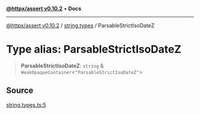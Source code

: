 [**@httpx/assert v0.10.2**](../../README.md) • **Docs**

***

[@httpx/assert v0.10.2](../../README.md) / [string.types](../README.md) / ParsableStrictIsoDateZ

# Type alias: ParsableStrictIsoDateZ

> **ParsableStrictIsoDateZ**: `string` & `WeakOpaqueContainer`\<`"ParsableStrictIsoDateZ"`\>

## Source

[string.types.ts:5](https://github.com/belgattitude/httpx/blob/c2b4400d3e1e7ce81677911e5629c323b752b635/packages/assert/src/string.types.ts#L5)
